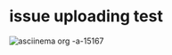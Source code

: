 # issue uploading test
![asciinema org -a-15167](https://cloud.githubusercontent.com/assets/14041622/9787162/c66ec754-57f2-11e5-84ed-5b4a9809b275.png)
